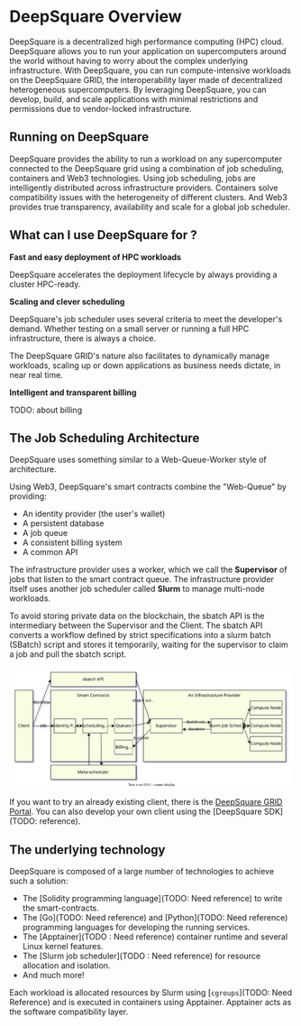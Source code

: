 # DeepSquare Overview

DeepSquare is a decentralized high performance computing (HPC) cloud. DeepSquare allows you to run your application on supercomputers around the world without having to worry about the complex underlying infrastructure. With DeepSquare, you can run compute-intensive workloads on the DeepSquare GRID, the interoperability layer made of decentralized heterogeneous supercomputers. By leveraging DeepSquare, you can develop, build, and scale applications with minimal restrictions and permissions due to vendor-locked infrastructure.

## Running on DeepSquare

DeepSquare provides the ability to run a workload on any supercomputer connected to the DeepSquare grid using a combination of job scheduling, containers and Web3 technologies. Using job scheduling, jobs are intelligently distributed across infrastructure providers. Containers solve compatibility issues with the heterogeneity of different clusters. And Web3 provides true transparency, availability and scale for a global job scheduler.

## What can I use DeepSquare for ?

**Fast and easy deployment of HPC workloads**

DeepSquare accelerates the deployment lifecycle by always providing a cluster HPC-ready.

**Scaling and clever scheduling**

DeepSquare's job scheduler uses several criteria to meet the developer's demand. Whether testing on a small server or running a full HPC infrastructure, there is always a choice.

The DeepSquare GRID's nature also facilitates to dynamically manage workloads, scaling up or down applications as business needs dictate, in near real time.

**Intelligent and transparent billing**

TODO: about billing

## The Job Scheduling Architecture

DeepSquare uses something similar to a Web-Queue-Worker style of architecture.

Using Web3, DeepSquare's smart contracts combine the "Web-Queue" by providing:

- An identity provider (the user's wallet)
- A persistent database
- A job queue
- A consistent billing system
- A common API

The infrastructure provider uses a worker, which we call the **Supervisor** of jobs that listen to the smart contract queue. The infrastructure provider itself uses another job scheduler called **Slurm** to manage multi-node workloads.

To avoid storing private data on the blockchain, the sbatch API is the intermediary between the Supervisor and the Client. The sbatch API converts a workflow defined by strict specifications into a slurm batch (SBatch) script and stores it temporarily, waiting for the supervisor to claim a job and pull the sbatch script.

![Deepsquare Architecture.drawio](./01-overview.assets/deepsquare-architecture.drawio.svg#invert-on-dark)

If you want to try an already existing client, there is the [DeepSquare GRID Portal](https://app.deepsquare.run). You can also develop your own client using the [DeepSquare SDK](TODO: reference).

## The underlying technology

DeepSquare is composed of a large number of technologies to achieve such a solution:

- The [Solidity programming language](TODO: Need reference) to write the smart-contracts.
- The [Go](TODO: Need reference) and [Python](TODO: Need reference) programming languages for developing the running services.
- The [Apptainer](TODO : Need reference) container runtime and several Linux kernel features.
- The [Slurm job scheduler](TODO : Need reference) for resource allocation and isolation.
- And much more!

Each workload is allocated resources by Slurm using [`cgroups`](TODO: Need Reference) and is executed in containers using Apptainer. Apptainer acts as the software compatibility layer.
